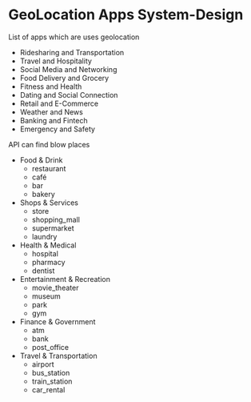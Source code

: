 # GeoLocation Apps System-Design
List of apps which are uses geolocation 
- Ridesharing and Transportation
- Travel and Hospitality
- Social Media and Networking
- Food Delivery and Grocery
- Fitness and Health
- Dating and Social Connection
- Retail and E-Commerce
- Weather and News
- Banking and Fintech
- Emergency and Safety

API can find blow places 
- Food & Drink
    - restaurant
    - café
    - bar
    - bakery
- Shops & Services
    - store
    - shopping_mall
    - supermarket
    - laundry
- Health & Medical
    - hospital
    - pharmacy
    - dentist
- Entertainment & Recreation
    - movie_theater
    - museum
    - park
    - gym
- Finance & Government
    - atm
    - bank
    - post_office
- Travel & Transportation
    - airport
    - bus_station
    - train_station
    - car_rental

